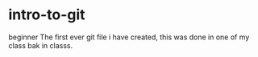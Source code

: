 # intro-to-git
beginner
The first ever git file i have created, this was done in one of my class bak in classs.

